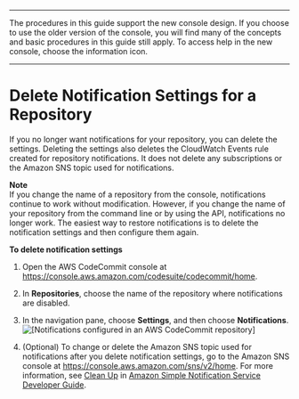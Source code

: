 --------

 The procedures in this guide support the new console design\. If you choose to use the older version of the console, you will find many of the concepts and basic procedures in this guide still apply\. To access help in the new console, choose the information icon\.

--------

# Delete Notification Settings for a Repository<a name="how-to-repository-email-delete"></a>

If you no longer want notifications for your repository, you can delete the settings\. Deleting the settings also deletes the CloudWatch Events rule created for repository notifications\. It does not delete any subscriptions or the Amazon SNS topic used for notifications\. 

**Note**  
If you change the name of a repository from the console, notifications continue to work without modification\. However, if you change the name of your repository from the command line or by using the API, notifications no longer work\. The easiest way to restore notifications is to delete the notification settings and then configure them again\.<a name="how-to-repository-email-delete-console"></a>

**To delete notification settings**

1. Open the AWS CodeCommit console at [https://console\.aws\.amazon\.com/codesuite/codecommit/home](https://console.aws.amazon.com/codesuite/codecommit/home)\.

1. In **Repositories**, choose the name of the repository where notifications are disabled\. 

1. In the navigation pane, choose **Settings**, and then choose **Notifications**\.  
![\[Notifications configured in an AWS CodeCommit repository\]](http://docs.aws.amazon.com/codecommit/latest/userguide/images/codecommit-notifications-configured.png)

1. \(Optional\) To change or delete the Amazon SNS topic used for notifications after you delete notification settings, go to the Amazon SNS console at [https://console\.aws\.amazon\.com/sns/v2/home](https://console.aws.amazon.com/sns/v2/home)\. For more information, see [Clean Up](http://docs.aws.amazon.com/sns/latest/dg/CleanUp.html) in [Amazon Simple Notification Service Developer Guide](http://docs.aws.amazon.com/sns/latest/dg/)\.